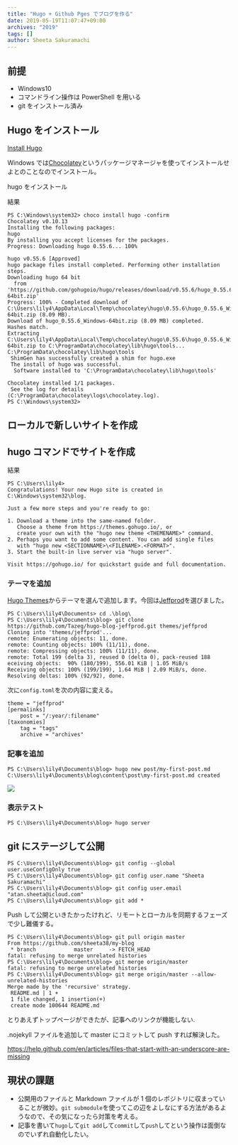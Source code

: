 ```yaml
---
title: "Hugo + Github Pges でブログを作る"
date: 2019-05-19T11:07:47+09:00
archives: "2019"
tags: []
author: Sheeta Sakuramachi
---
```


## 前提

- Windows10
- コマンドライン操作は PowerShell を用いる
- git をインストール済み

<!--001-->
<!--more-->

## Hugo をインストール

[Install Hugo](https://gohugo.io/getting-started/installing)

Windows では[Chocolatey](https://chocolatey.org/)というパッケージマネージャを使ってインストールせよとのことなのでインストール。

hugo をインストール

結果

```
PS C:\Windows\system32> choco install hugo -confirm
Chocolatey v0.10.13
Installing the following packages:
hugo
By installing you accept licenses for the packages.
Progress: Downloading hugo 0.55.6... 100%

hugo v0.55.6 [Approved]
hugo package files install completed. Performing other installation steps.
Downloading hugo 64 bit
  from 'https://github.com/gohugoio/hugo/releases/download/v0.55.6/hugo_0.55.6_Windows-64bit.zip'
Progress: 100% - Completed download of C:\Users\lily4\AppData\Local\Temp\chocolatey\hugo\0.55.6\hugo_0.55.6_Windows-64bit.zip (8.09 MB).
Download of hugo_0.55.6_Windows-64bit.zip (8.09 MB) completed.
Hashes match.
Extracting C:\Users\lily4\AppData\Local\Temp\chocolatey\hugo\0.55.6\hugo_0.55.6_Windows-64bit.zip to C:\ProgramData\chocolatey\lib\hugo\tools...
C:\ProgramData\chocolatey\lib\hugo\tools
 ShimGen has successfully created a shim for hugo.exe
 The install of hugo was successful.
  Software installed to 'C:\ProgramData\chocolatey\lib\hugo\tools'

Chocolatey installed 1/1 packages.
 See the log for details (C:\ProgramData\chocolatey\logs\chocolatey.log).
PS C:\Windows\system32>
```

## ローカルで新しいサイトを作成

## hugo コマンドでサイトを作成

結果

```
PS C:\Users\lily4>
Congratulations! Your new Hugo site is created in C:\Windows\system32\blog.

Just a few more steps and you're ready to go:

1. Download a theme into the same-named folder.
   Choose a theme from https://themes.gohugo.io/, or
   create your own with the "hugo new theme <THEMENAME>" command.
2. Perhaps you want to add some content. You can add single files
   with "hugo new <SECTIONNAME>\<FILENAME>.<FORMAT>".
3. Start the built-in live server via "hugo server".

Visit https://gohugo.io/ for quickstart guide and full documentation.
```

### テーマを追加

[Hugo Themes](https://themes.gohugo.io/)からテーマを選んで追加します。今回は[Jeffprod](https://themes.gohugo.io/hugo-blog-jeffprod/)を選びました。

```
PS C:\Users\lily4\Documents> cd .\blog\
PS C:\Users\lily4\Documents\blog> git clone https://github.com/Tazeg/hugo-blog-jeffprod.git themes/jeffprod
Cloning into 'themes/jeffprod'...
remote: Enumerating objects: 11, done.
remote: Counting objects: 100% (11/11), done.
remote: Compressing objects: 100% (11/11), done.
remote: Total 199 (delta 3), reused 0 (delta 0), pack-reused 188 eceiving objects:  90% (180/199), 556.01 KiB | 1.05 MiB/s
Receiving objects: 100% (199/199), 1.64 MiB | 2.09 MiB/s, done.
Resolving deltas: 100% (92/92), done.
```

次に`config.toml`を次の内容に変える。

```
theme = "jeffprod"
[permalinks]
    post = "/:year/:filename"
[taxonomies]
    tag = "tags"
    archive = "archives"
```

### 記事を追加

```
PS C:\Users\lily4\Documents\blog> hugo new post/my-first-post.md
C:\Users\lily4\Documents\blog\content\post\my-first-post.md created
```

<p>
  <img src="@attachment/vscode.png">
</p>

### 表示テスト

```
PS C:\Users\lily4\Documents\blog> hugo server
```

## git にステージして公開

```
PS C:\Users\lily4\Documents\blog> git config --global user.useConfigOnly true
PS C:\Users\lily4\Documents\blog> git config user.name "Sheeta Sakuramachi"
PS C:\Users\lily4\Documents\blog> git config user.email "atan.sheeta@icloud.com"
PS C:\Users\lily4\Documents\blog> git add *
```

Push して公開といきたかったけれど、リモートとローカルを同期するフェーズで少し難儀する。

```
PS C:\Users\lily4\Documents\blog> git pull origin master
From https://github.com/sheeta38/my-blog
 * branch            master     -> FETCH_HEAD
fatal: refusing to merge unrelated histories
PS C:\Users\lily4\Documents\blog> git merge origin/master
fatal: refusing to merge unrelated histories
PS C:\Users\lily4\Documents\blog> git merge origin/master --allow-unrelated-histories
Merge made by the 'recursive' strategy.
 README.md | 1 +
 1 file changed, 1 insertion(+)
 create mode 100644 README.md
```

とりあえずトップページができたが、記事へのリンクが機能しない.

.nojekyll ファイルを追加して master にコミットして push すれば解決した。

https://help.github.com/en/articles/files-that-start-with-an-underscore-are-missing

## 現状の課題

- 公開用のファイルと Markdown ファイルが 1 個のレポジトリに収まっていることが微妙。`git submodule`を使ってこの辺をよしなにする方法があるようなので、その気になったら対策を考える。
- 記事を書いて`hugo`して`git add`して`commit`して`push`してという操作は面倒なのでいずれ自動化したい。

